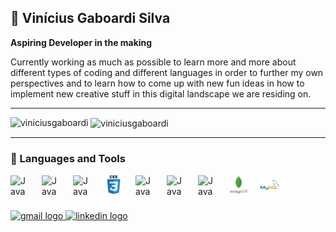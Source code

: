 ## 👋 Vinícius Gaboardi Silva

**Aspiring Developer in the making** 

Currently working as much as possible to learn more and more about different types of coding and different languages in order to further my own perspectives and to learn how to come up with new fun ideas in how to implement new creative stuff in this digital landscape we are residing on.

---

<p><img align="left" src="https://github-readme-stats.vercel.app/api/top-langs?username=viniciusgaboardi&show_icons=true&theme=cobalt&locale=en&layout=compact" alt="viniciusgaboardi" /></p>
<p>&nbsp;<img align="center" src="https://github-readme-stats.vercel.app/api?username=viniciusgaboardi&show_icons=true&theme=cobalt&locale=en" alt="viniciusgaboardi" /></p>

---

### 🧰 Languages and Tools

<img align="left" alt="Java" width="30px" Style="padding-right:20px;" src="https://cdn.jsdelivr.net/gh/devicons/devicon/icons/java/java-original.svg"/>
<img align="left" alt="Java" width="30px" Style="padding-right:20px;" src="https://cdn.jsdelivr.net/gh/devicons/devicon/icons/git/git-original.svg"/>
<img align="left" alt="Java" width="30px" Style="padding-right:20px;" src="https://cdn.jsdelivr.net/gh/devicons/devicon/icons/html5/html5-plain.svg"/>
<img align="left" alt="Java" width="30px" Style="padding-right:20px;" src="https://raw.githubusercontent.com/devicons/devicon/master/icons/css3/css3-original-wordmark.svg"/>
<img align="left" alt="Java" width="30px" Style="padding-right:20px;" src="https://cdn.jsdelivr.net/gh/devicons/devicon/icons/javascript/javascript-plain.svg"/>
<img align="left" alt="Java" width="30px" Style="padding-right:20px;" src="https://cdn.jsdelivr.net/gh/devicons/devicon/icons/python/python-plain.svg"/>
<img align="left" alt="Java" width="30px" Style="padding-right:20px;" src="https://cdn.jsdelivr.net/gh/devicons/devicon/icons/cplusplus/cplusplus-plain.svg"/>
<img align="left" alt="Java" width="30px" Style="padding-right:20px;" src="https://raw.githubusercontent.com/devicons/devicon/master/icons/mongodb/mongodb-original-wordmark.svg"/>
<img align="left" alt="Java" width="30px" Style="padding-right:20px;" src="https://raw.githubusercontent.com/devicons/devicon/master/icons/mysql/mysql-original-wordmark.svg"/>
<br />

#

<div align="left">
  <a href=mailto:viniciusgaboardisilva@gmail.com target="blank"><img src="https://img.shields.io/static/v1?message=Gmail&logo=gmail&label=&color=D14836&logoColor=white&labelColor=&style=for-the-badge" height="35" alt="gmail logo"  />
  <a href="https://linkedin.com/in/vinícius-gaboardi-silva-710024325" target="blank"><img src="https://img.shields.io/static/v1?message=LinkedIn&logo=linkedin&label=&color=0077B5&logoColor=white&labelColor=&style=for-the-badge" height="35" alt="linkedin logo"  />
</div>

#
